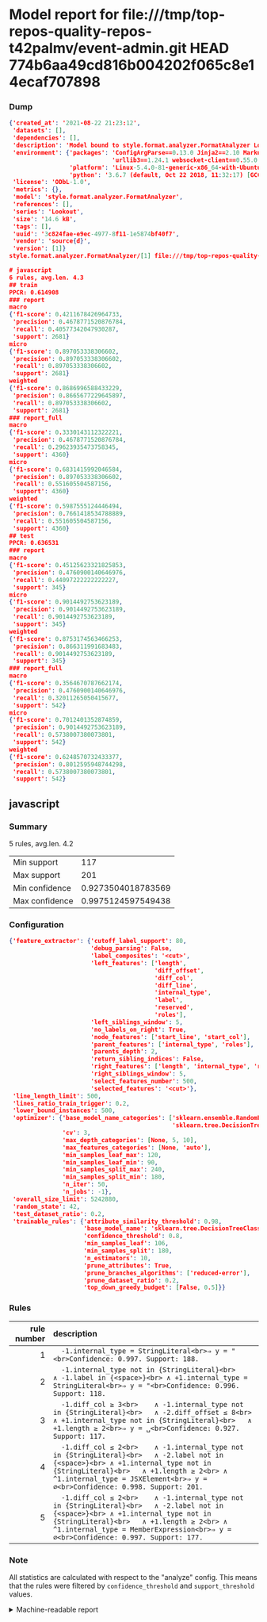 # Model report for file:///tmp/top-repos-quality-repos-t42palmv/event-admin.git HEAD 774b6aa49cd816b004202f065c8e14ecaf707898

### Dump

```json
{'created_at': '2021-08-22 21:23:12',
 'datasets': [],
 'dependencies': [],
 'description': 'Model bound to style.format.analyzer.FormatAnalyzer Lookout analyzer.',
 'environment': {'packages': 'ConfigArgParse==0.13.0 Jinja2==2.10 MarkupSafe==1.1.1 PyStemmer==1.3.0 PyYAML==5.1 Pympler==0.5 SQLAlchemy==1.2.10 SQLAlchemy-Utils==0.33.3 asdf==2.3.2 bblfsh==2.12.7 boto==2.49.0 boto3==1.9.130 botocore==1.12.130 cachetools==2.0.1 certifi==2019.3.9 chardet==3.0.4 clint==0.5.1 docker==3.7.0 docker-pycreds==0.4.0 dulwich==0.19.11 grpcio==1.19.0 grpcio-tools==1.19.0 humanfriendly==4.16.1 humanize==0.5.1 idna==2.8 jmespath==0.9.4 jsonschema==2.6.0 lookout-sdk==0.4.1 lookout-sdk-ml==0.19.0 lookout-style==0.2.0 lz4==2.1.6 modelforge==0.12.1 numpy==1.16.2 packaging==19.0 pandas==0.22.0 pip==19.0.3 protobuf==3.7.0 psycopg2-binary==2.7.5 pygtrie==2.3 pyparsing==2.3.1 python-dateutil==2.8.0 python-igraph==0.7.1.post6 pytz==2019.1 requests==2.21.0 requirements-parser==0.2.0 scikit-learn==0.20.1 scikit-optimize==0.5.2 scipy==1.2.1 semantic-version==2.6.0 setuptools==40.8.0 six==1.12.0 smart-open==1.8.1 sourced-ml==0.8.2 spdx==2.5.0 stringcase==1.2.0 tabulate==0.8.2 tqdm==4.31.1 '
                             'urllib3==1.24.1 websocket-client==0.55.0 xxhash==1.3.0',
                 'platform': 'Linux-5.4.0-81-generic-x86_64-with-Ubuntu-18.04-bionic',
                 'python': '3.6.7 (default, Oct 22 2018, 11:32:17) [GCC 8.2.0]'},
 'license': 'ODbL-1.0',
 'metrics': {},
 'model': 'style.format.analyzer.FormatAnalyzer',
 'references': [],
 'series': 'Lookout',
 'size': '14.6 kB',
 'tags': [],
 'uuid': '3c824fae-e9ec-4977-8f11-1e5874bf40f7',
 'vendor': 'source{d}',
 'version': [1]}
style.format.analyzer.FormatAnalyzer/[1] file:///tmp/top-repos-quality-repos-t42palmv/event-admin.git 774b6aa49cd816b004202f065c8e14ecaf707898

# javascript
6 rules, avg.len. 4.3
## train
PPCR: 0.614908
### report
macro
{'f1-score': 0.4211678426964733,
 'precision': 0.4678771520876784,
 'recall': 0.40577342047930287,
 'support': 2681}
micro
{'f1-score': 0.897053338306602,
 'precision': 0.897053338306602,
 'recall': 0.897053338306602,
 'support': 2681}
weighted
{'f1-score': 0.8686996588433229,
 'precision': 0.8665677229645897,
 'recall': 0.897053338306602,
 'support': 2681}
### report_full
macro
{'f1-score': 0.3330143112322221,
 'precision': 0.4678771520876784,
 'recall': 0.29623935473758345,
 'support': 4360}
micro
{'f1-score': 0.6831415992046584,
 'precision': 0.897053338306602,
 'recall': 0.551605504587156,
 'support': 4360}
weighted
{'f1-score': 0.5987555124446494,
 'precision': 0.7661418534788889,
 'recall': 0.551605504587156,
 'support': 4360}
## test
PPCR: 0.636531
### report
macro
{'f1-score': 0.45125623321825853,
 'precision': 0.4760900140646976,
 'recall': 0.44097222222222227,
 'support': 345}
micro
{'f1-score': 0.9014492753623189,
 'precision': 0.9014492753623189,
 'recall': 0.9014492753623189,
 'support': 345}
weighted
{'f1-score': 0.8753174563466253,
 'precision': 0.866311991683483,
 'recall': 0.9014492753623189,
 'support': 345}
### report_full
macro
{'f1-score': 0.3564670787662174,
 'precision': 0.4760900140646976,
 'recall': 0.32011265050415677,
 'support': 542}
micro
{'f1-score': 0.7012401352874859,
 'precision': 0.9014492753623189,
 'recall': 0.5738007380073801,
 'support': 542}
weighted
{'f1-score': 0.6248570732433377,
 'precision': 0.8012595948744298,
 'recall': 0.5738007380073801,
 'support': 542}
```

## javascript
### Summary
5 rules, avg.len. 4.2

| | |
|-|-|
|Min support|117|
|Max support|201|
|Min confidence|0.9273504018783569|
|Max confidence|0.9975124597549438|

### Configuration

```json
{'feature_extractor': {'cutoff_label_support': 80,
                       'debug_parsing': False,
                       'label_composites': '<cut>',
                       'left_features': ['length',
                                         'diff_offset',
                                         'diff_col',
                                         'diff_line',
                                         'internal_type',
                                         'label',
                                         'reserved',
                                         'roles'],
                       'left_siblings_window': 5,
                       'no_labels_on_right': True,
                       'node_features': ['start_line', 'start_col'],
                       'parent_features': ['internal_type', 'roles'],
                       'parents_depth': 2,
                       'return_sibling_indices': False,
                       'right_features': ['length', 'internal_type', 'reserved', 'roles'],
                       'right_siblings_window': 5,
                       'select_features_number': 500,
                       'selected_features': '<cut>'},
 'line_length_limit': 500,
 'lines_ratio_train_trigger': 0.2,
 'lower_bound_instances': 500,
 'optimizer': {'base_model_name_categories': ['sklearn.ensemble.RandomForestClassifier',
                                              'sklearn.tree.DecisionTreeClassifier'],
               'cv': 3,
               'max_depth_categories': [None, 5, 10],
               'max_features_categories': [None, 'auto'],
               'min_samples_leaf_max': 120,
               'min_samples_leaf_min': 90,
               'min_samples_split_max': 240,
               'min_samples_split_min': 180,
               'n_iter': 50,
               'n_jobs': -1},
 'overall_size_limit': 5242880,
 'random_state': 42,
 'test_dataset_ratio': 0.2,
 'trainable_rules': {'attribute_similarity_threshold': 0.98,
                     'base_model_name': 'sklearn.tree.DecisionTreeClassifier',
                     'confidence_threshold': 0.8,
                     'min_samples_leaf': 106,
                     'min_samples_split': 180,
                     'n_estimators': 10,
                     'prune_attributes': True,
                     'prune_branches_algorithms': ['reduced-error'],
                     'prune_dataset_ratio': 0.2,
                     'top_down_greedy_budget': [False, 0.5]}}
```

### Rules

| rule number | description |
|----:|:-----|
| 1 | `  -1.internal_type = StringLiteral<br>⇒ y = "<br>Confidence: 0.997. Support: 188.` |
| 2 | `  -1.internal_type not in {StringLiteral}<br>	∧ -1.label in {<space>}<br>	∧ +1.internal_type = StringLiteral<br>⇒ y = "<br>Confidence: 0.996. Support: 118.` |
| 3 | `  -1.diff_col ≥ 3<br>	∧ -1.internal_type not in {StringLiteral}<br>	∧ -2.diff_offset ≤ 8<br>	∧ +1.internal_type not in {StringLiteral}<br>	∧ +1.length ≥ 2<br>⇒ y = ␣<br>Confidence: 0.927. Support: 117.` |
| 4 | `  -1.diff_col ≤ 2<br>	∧ -1.internal_type not in {StringLiteral}<br>	∧ -2.label not in {<space>}<br>	∧ +1.internal_type not in {StringLiteral}<br>	∧ +1.length ≥ 2<br>	∧ ^1.internal_type = JSXElement<br>⇒ y = ∅<br>Confidence: 0.998. Support: 201.` |
| 5 | `  -1.diff_col ≤ 2<br>	∧ -1.internal_type not in {StringLiteral}<br>	∧ -2.label not in {<space>}<br>	∧ +1.internal_type not in {StringLiteral}<br>	∧ +1.length ≥ 2<br>	∧ ^1.internal_type = MemberExpression<br>⇒ y = ∅<br>Confidence: 0.997. Support: 177.` |

### Note
All statistics are calculated with respect to the "analyze" config. This means that the rules were filtered by
`confidence_threshold` and `support_threshold` values.

<details>
    <summary>Machine-readable report</summary>
```json
{"javascript": {"avg_rule_len": 4.2, "max_conf": 0.9975124597549438, "max_support": 201, "min_conf": 0.9273504018783569, "min_support": 117, "num_rules": 5}}
```
</details>
